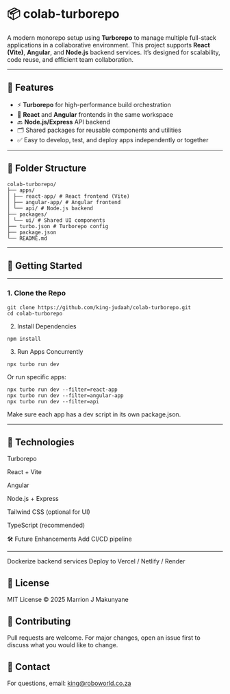 # 📦 colab-turborepo

A modern monorepo setup using **Turborepo** to manage multiple full-stack applications in a collaborative environment. This project supports **React (Vite)**, **Angular**, and **Node.js** backend services. It’s designed for scalability, code reuse, and efficient team collaboration.

---

## 🔧 Features

- ⚡️ **Turborepo** for high-performance build orchestration
- 🧩 **React** and **Angular** frontends in the same workspace
- 🔙 **Node.js/Express** API backend
- 🗂 Shared packages for reusable components and utilities
- ✅ Easy to develop, test, and deploy apps independently or together

---

## 📁 Folder Structure
```
colab-turborepo/
├── apps/
│ ├── react-app/ # React frontend (Vite)
│ ├── angular-app/ # Angular frontend
│ └── api/ # Node.js backend
├── packages/
│ └── ui/ # Shared UI components
├── turbo.json # Turborepo config
├── package.json
└── README.md
```
---
## 🚀 Getting Started
---
### 1. Clone the Repo
```
git clone https://github.com/king-judaah/colab-turborepo.git
cd colab-turborepo
```
2. Install Dependencies
```
npm install
```
3. Run Apps Concurrently

```
npx turbo run dev
```
Or run specific apps:
```
npx turbo run dev --filter=react-app
npx turbo run dev --filter=angular-app
npx turbo run dev --filter=api
```
Make sure each app has a dev script in its own package.json.

---
🧱 Technologies
---
Turborepo

React + Vite

Angular

Node.js + Express

Tailwind CSS (optional for UI)

TypeScript (recommended)

🛠 Future Enhancements
 Add CI/CD pipeline

---
 Dockerize backend services
 Deploy to Vercel / Netlify / Render
 
📄 License
---
MIT License © 2025 Marrion J Makunyane

🤝 Contributing
---
Pull requests are welcome. For major changes, open an issue first to discuss what you would like to change.

💬 Contact
---
For questions, email: king@roboworld.co.za

